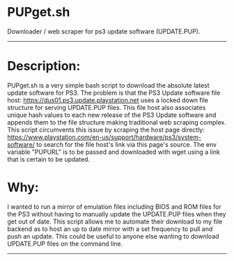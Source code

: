 # PUPget.sh
Downloader / web scraper for ps3 update software (UPDATE.PUP).


------------
# Description: 

PUPget.sh is a very simple bash script to download the absolute latest update software for PS3. The problem is that the PS3 Update software file host: https://dus01.ps3.update.playstation.net uses a locked down file structure for serving UPDATE.PUP files. This file host also associates unique hash values to each new release of the PS3 Update software and appends them to the file structure making traditional web scraping complex. This script circumvents this issue by scraping the host page directly: https://www.playstation.com/en-us/support/hardware/ps3/system-software/ to search for the file host's link via this page's source. The env variable "PUPURL" is to be passed and downloaded with wget using a link that is certain to be updated.

# Why: 

I wanted to run a mirror of emulation files including BIOS and ROM files for the PS3 without having to manually update the UPDATE.PUP files when they get out of date. This script allows me to automate their download to my file backend as to host an up to date mirror with a set frequency to pull and push an update. This could be useful to anyone else wanting to download UPDATE.PUP files on the command line.

------------

